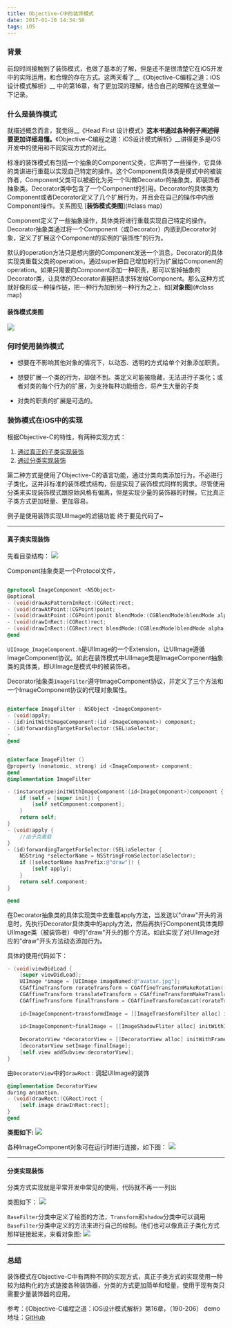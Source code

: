 ```yaml
---
title: Objective-C中的装饰模式
date: 2017-01-10 14:34:56
tags: iOS
---
```


### 背景
前段时间接触到了装饰模式，也做了基本的了解，但是还不是很清楚它在iOS开发中的实际运用，和合理的存在方式。这两天看了__《Objective-C编程之道：iOS设计模式解析》__ 中的第16章，有了更加深的理解，结合自己的理解在这里做一下记录。

### 什么是装饰模式
就描述概念而言，我觉得__《Head First 设计模式》__这本书通过各种例子阐述得要更加详细易懂。__《Objective-C编程之道：iOS设计模式解析》__讲得更多是iOS开发中的使用和不同实现方式的对比。

标准的装饰模式有包括一个抽象的Component父类，它声明了一些操作，它具体的类讲进行重载以实现自己特定的操作。这个Component具体类是模式中的被装饰者，Component父类可以被细化为另一个叫做Decorator的抽象类，即装饰者抽象类。Decorator类中包含了一个Component的引用。Decorator的具体类为Component或者Decorator定义了几个扩展行为，并且会在自己的操作中内嵌Component操作。关系图见 [__装饰模式类图__](#class map)

Component定义了一些抽象操作，具体类将进行重载实现自己特定的操作。Decorator抽象类通过将一个Component（或Decorator）内嵌到Decorator对象，定义了扩展这个Component的实例的“装饰性”的行为。

默认的operation方法只是想内嵌的Component发送一个消息，Decorator的具体实现类重载父类的operation，通过super把自己增加的行为扩展给Component的operation。如果只需要向Component添加一种职责，那可以省掉抽象的Decorator类，让具体的Decorator直接把请求转发给Component。那么这种方式就好像形成一种操作链，把一种行为加到另一种行为之上，如[__对象图__](#class map)

#### <span id="class map">装饰模式类图</span>
![](http://ojam5z7vg.bkt.clouddn.com/coldreading/jpg/%E8%A3%85%E9%A5%B0%E6%A8%A1%E5%BC%8F%E7%B1%BB%E5%9B%BE.png)

### 何时使用装饰模式
* 想要在不影响其他对象的情况下，以动态、透明的方式给单个对象添加职责。

* 想要扩展一个类的行为，却做不到。类定义可能被隐藏，无法进行子类化；或者对类的每个行为的扩展，为支持每种功能组合，将产生大量的子类

* 对类的职责的扩展是可选的。

### 装饰模式在iOS中的实现
根据Objective-C的特性，有两种实现方式：

1. [通过真正的子类实现装饰](#child)
2. [通过分类实现装饰](#category)

第二种方式是使用了Objective-C的语言功能，通过分类向类添加行为，不必进行子类化，这并非标准的装饰模式结构，但是实现了装饰模式同样的需求。尽管使用分类来实现装饰模式跟原始风格有偏离，但是实现少量的装饰器的时候，它比真正子类方式更加轻量、更加容易。

例子是使用装饰实现UIImage的滤镜功能 终于要见代码了~

---
#### <span id="child">真子类实现装饰</span>
先看目录结构：
![](http://ojam5z7vg.bkt.clouddn.com/coldreading/jpg/%E7%9C%9F%E6%AD%A3%E5%AD%90%E7%B1%BB%E7%9B%AE%E5%BD%95%E7%BB%93%E6%9E%84.png)

Component抽象类是一个Protocol文件，

``` objectivec

@protocol ImageComponent <NSObject>
@optional
- (void)drawAsPatternInRect:(CGRect)rect;
- (void)drawAtPoint:(CGPoint)point;
- (void)drawAtPoint:(CGPoint)ponit blendMode:(CGBlendMode)blendMode alpha:(CGFloat)alpha;
- (void)drawInRect:(CGRect)rect;
- (void)drawInRect:(CGRect)rect blendMode:(CGBlendMode)blendMode alpha:(CGFloat)alpha;
@end

```

`UIImage_ImageComponent.h`是UIImage的一个Extension，让UIImage遵循ImageComponent协议。如此在装饰模式中UIImage类是ImageComponent抽象类的具体类，即UIImage是模式中的被装饰者。

Decorator抽象类`ImageFilter`遵守ImageComponent协议，并定义了三个方法和一个ImageComponent协议的代理对象属性。

``` objectivec

@interface ImageFilter : NSObject <ImageComponent>
- (void)apply;
- (id)initWithImageComponent:(id <ImageComponent>) component;
- (id)forwardingTargetForSelector:(SEL)aSelector;
- 
@end

```

``` objectivec

@interface ImageFilter ()
@property (nonatomic, strong) id <ImageComponent> component;
@end
@implementation ImageFilter

- (instancetype)initWithImageComponent:(id<ImageComponent>)component {
    if (self = [super init]) {
        [self setComponent:component];
    }
    return self;
}
- (void)apply {
    //由子类重载
}
- (id)forwardingTargetForSelector:(SEL)aSelector {
    NSString *selectorName = NSStringFromSelector(aSelector);
    if ([selectorName hasPrefix:@"draw"]) {
        [self apply];
    }
    return self.component;
}

@end

```

在Decorator抽象类的具体实现类中去重载apply方法，当发送以"draw"开头的消息时，先执行Decorator具体类中的apply方法，然后再执行Component具体类即UIImage类（被装饰者）中的"draw"开头的那个方法。如此实现了对UIImage对应的"draw"开头方法动态添加行为。

具体的使用代码如下：

``` objectivec
- (void)viewDidLoad {
    [super viewDidLoad];
    UIImage *image = [UIImage imageNamed:@"avatar.jpg"];
    CGAffineTransform rorateTransform = CGAffineTransformMakeRotation(-M_PI / 4);
    CGAffineTransform translateTransform = CGAffineTransformMakeTranslation(-image.size.width / 2.0, image.size.height / 8.0);
    CGAffineTransform finalTransform = CGAffineTransformConcat(rorateTransform, translateTransform);
    
    id<ImageComponent>transformdImage = [[ImageTransformFilter alloc] initWithImageComponent:image transform:finalTransform];
    
    id<ImageComponent>finalImage = [[ImageShadowFliter alloc] initWithImageComponent:transformdImage];
    
    DecoratorView *decoratorView = [[DecoratorView alloc] initWithFrame:self.view.frame];
    [decoratorView setImage:finalImage];
    [self.view addSubview:decoratorView];
}

```
由`DecoratorView`中的`drawRect：`调起UIImage的装饰

``` objectivec
@implementation DecoratorView
during animation.
- (void)drawRect:(CGRect)rect {
    [self.image drawInRect:rect];
}
@end

```

__类图如下:__
![](http://ojam5z7vg.bkt.clouddn.com/coldreading/jpg/%E6%AD%A3%E7%9C%9F%E5%AD%90%E7%B1%BB%E7%B1%BB%E5%9B%BE.png)

各种ImageComponent对象可在运行时进行连接，如下图：
![](http://ojam5z7vg.bkt.clouddn.com/coldreading/jpg/ImageComponent%E9%93%BE%E6%8E%A5.png)

---
#### <span id="category">分类实现装饰</span>

分类方式实现就是平常开发中常见的使用，代码就不再一一列出

类图如下：
![](http://ojam5z7vg.bkt.clouddn.com/coldreading/jpg/%E5%88%86%E7%B1%BB%E7%B1%BB%E5%9B%BE.png)

`BaseFilter`分类中定义了绘图的方法，`Transform`和`shadow`分类中可以调用`BaseFilter`分类中定义的方法来进行自己的绘制。他们也可以像真正子类化方式那样链接起来，来看对象图:
![](http://ojam5z7vg.bkt.clouddn.com/coldreading/jpg/%E5%88%86%E7%B1%BB%E9%93%BE%E6%8E%A5%E5%AF%B9%E8%B1%A1%E5%9B%BE.png)

---
### 总结
装饰模式在Objective-C中有两种不同的实现方式，真正子类方式的实现使用一种较为结构化的方式链接各种装饰器，分类的方式更加简单和轻量，使用于现有类只需要少量装饰器的应用。

参考：《Objective-C编程之道：iOS设计模式解析》第16章，（190-206）
demo地址：[GitHub](https://github.com/HuyangJake/DecoratorDemo.git)
